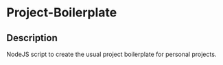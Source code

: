 # Project-Boilerplate

## Description
NodeJS script to create the usual project boilerplate for personal projects.
